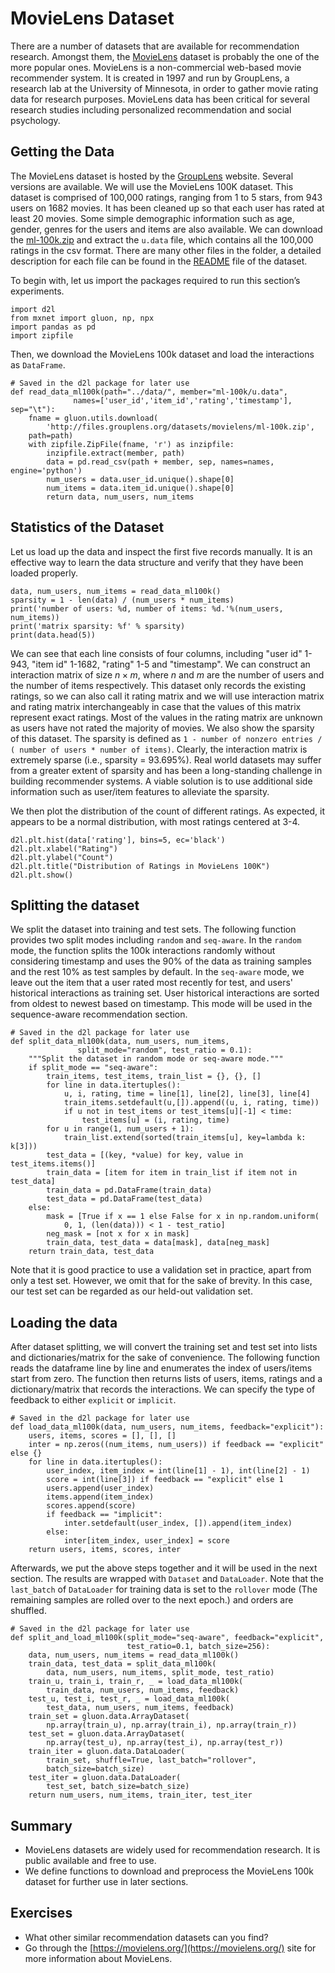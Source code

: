 #  MovieLens Dataset

There are a number of datasets that are available for recommendation research. Amongst them, the [MovieLens](https://movielens.org/) dataset is probably the one of the more popular ones. MovieLens is a non-commercial web-based movie recommender system. It is created in 1997 and run by GroupLens, a research lab at the University of Minnesota, in order to gather movie rating data for research purposes.  MovieLens data has been critical for several research studies including personalized recommendation and social psychology.


## Getting the Data

The MovieLens dataset is hosted by the [GroupLens](https://grouplens.org/datasets/movielens/) website. Several versions are available. We will use the MovieLens 100K dataset.  This dataset is comprised of 100,000 ratings, ranging from 1 to 5 stars, from 943 users on 1682 movies. It has been cleaned up so that each user has rated at least 20 movies. Some simple demographic information such as age, gender, genres for the users and items are also available.  We can download the [ml-100k.zip](http://files.grouplens.org/datasets/movielens/ml-100k.zip) and extract the `u.data` file, which contains all the 100,000 ratings in the csv format. There are many other files in the folder, a detailed description for each file can be found in the [README](http://files.grouplens.org/datasets/movielens/ml-100k-README.txt) file of the dataset.

To begin with, let us import the packages required to run this section’s experiments.

```{.python .input  n=1}
import d2l
from mxnet import gluon, np, npx
import pandas as pd
import zipfile
```

Then, we download the MovieLens 100k dataset and load the interactions as `DataFrame`.

```{.python .input  n=2}
# Saved in the d2l package for later use
def read_data_ml100k(path="../data/", member="ml-100k/u.data",
              names=['user_id','item_id','rating','timestamp'], sep="\t"):
    fname = gluon.utils.download(
        'http://files.grouplens.org/datasets/movielens/ml-100k.zip',
    path=path)
    with zipfile.ZipFile(fname, 'r') as inzipfile:
        inzipfile.extract(member, path)
        data = pd.read_csv(path + member, sep, names=names, engine='python')
        num_users = data.user_id.unique().shape[0]
        num_items = data.item_id.unique().shape[0]
        return data, num_users, num_items
```

## Statistics of the Dataset

Let us load up the data and inspect the first five records manually. It is an effective way to learn the data structure and verify that they have been loaded properly.

```{.python .input  n=3}
data, num_users, num_items = read_data_ml100k()
sparsity = 1 - len(data) / (num_users * num_items)
print('number of users: %d, number of items: %d.'%(num_users, num_items))
print('matrix sparsity: %f' % sparsity)
print(data.head(5))
```

We can see that each line consists of four columns, including "user id" 1-943, "item id" 1-1682, "rating" 1-5 and "timestamp". We can construct an interaction matrix of size $n \times m$, where $n$ and $m$ are the number of users and the number of items respectively. This dataset only records the existing ratings, so we can also call it rating matrix and we will use interaction matrix and rating matrix interchangeably in case that the values of this matrix represent exact ratings. Most of the values in the rating matrix are unknown as users have not rated the majority of movies. We also show the sparsity of this dataset. The sparsity is defined as `1 - number of nonzero entries / ( number of users * number of items)`. Clearly, the interaction matrix is extremely sparse (i.e., sparsity = 93.695%). Real world datasets may suffer from a greater extent of sparsity and has been a long-standing challenge in building recommender systems. A viable solution is to use additional side information such as user/item features to alleviate the sparsity.

We then plot the distribution of the count of different ratings. As expected, it appears to be a normal distribution, with most ratings centered at 3-4.

```{.python .input  n=4}
d2l.plt.hist(data['rating'], bins=5, ec='black')
d2l.plt.xlabel("Rating")
d2l.plt.ylabel("Count")
d2l.plt.title("Distribution of Ratings in MovieLens 100K")
d2l.plt.show()
```

## Splitting the dataset

We split the dataset into training and test sets. The following function provides two split modes including `random` and `seq-aware`. In the `random` mode, the function splits the 100k interactions randomly without considering timestamp and uses the 90% of the data as training samples and the rest 10% as test samples by default. In the `seq-aware` mode, we leave out the item that a user rated most recently for test, and users' historical interactions as training set.  User historical interactions are sorted from oldest to newest based on timestamp. This mode will be used in the sequence-aware recommendation section.

```{.python .input  n=5}
# Saved in the d2l package for later use
def split_data_ml100k(data, num_users, num_items,
               split_mode="random", test_ratio = 0.1):
    """Split the dataset in random mode or seq-aware mode."""
    if split_mode == "seq-aware":
        train_items, test_items, train_list = {}, {}, []
        for line in data.itertuples():
            u, i, rating, time = line[1], line[2], line[3], line[4]
            train_items.setdefault(u,[]).append((u, i, rating, time))
            if u not in test_items or test_items[u][-1] < time:
                test_items[u] = (i, rating, time)
        for u in range(1, num_users + 1):
            train_list.extend(sorted(train_items[u], key=lambda k: k[3]))
        test_data = [(key, *value) for key, value in test_items.items()]
        train_data = [item for item in train_list if item not in test_data]
        train_data = pd.DataFrame(train_data)
        test_data = pd.DataFrame(test_data)
    else:
        mask = [True if x == 1 else False for x in np.random.uniform(
            0, 1, (len(data))) < 1 - test_ratio]
        neg_mask = [not x for x in mask]
        train_data, test_data = data[mask], data[neg_mask]
    return train_data, test_data
```

Note that it is good practice to use a validation set in practice, apart from only a test set. However, we omit that for the sake of brevity. In this case, our test set can be regarded as our held-out validation set.

## Loading the data

After dataset splitting, we will convert the training set and test set into lists and dictionaries/matrix for the sake of convenience. The following function reads the dataframe line by line and enumerates the index of users/items start from zero. The function then returns lists of users, items, ratings and a dictionary/matrix that records the interactions. We can specify the type of feedback to either `explicit` or `implicit`.

```{.python .input  n=6}
# Saved in the d2l package for later use
def load_data_ml100k(data, num_users, num_items, feedback="explicit"):
    users, items, scores = [], [], []
    inter = np.zeros((num_items, num_users)) if feedback == "explicit" else {}
    for line in data.itertuples():
        user_index, item_index = int(line[1] - 1), int(line[2] - 1)
        score = int(line[3]) if feedback == "explicit" else 1
        users.append(user_index)
        items.append(item_index)
        scores.append(score)
        if feedback == "implicit":
            inter.setdefault(user_index, []).append(item_index)
        else:
            inter[item_index, user_index] = score
    return users, items, scores, inter
```

Afterwards, we put the above steps together and it will be used in the next section. The results are wrapped with `Dataset` and `DataLoader`. Note that the `last_batch` of `DataLoader` for training data is set to the `rollover` mode (The remaining samples are rolled over to the next epoch.) and orders are shuffled.

```{.python .input  n=7}
# Saved in the d2l package for later use
def split_and_load_ml100k(split_mode="seq-aware", feedback="explicit",
                          test_ratio=0.1, batch_size=256):
    data, num_users, num_items = read_data_ml100k()
    train_data, test_data = split_data_ml100k(
        data, num_users, num_items, split_mode, test_ratio)
    train_u, train_i, train_r, _ = load_data_ml100k(
        train_data, num_users, num_items, feedback)
    test_u, test_i, test_r, _ = load_data_ml100k(
        test_data, num_users, num_items, feedback)
    train_set = gluon.data.ArrayDataset(
        np.array(train_u), np.array(train_i), np.array(train_r))
    test_set = gluon.data.ArrayDataset(
        np.array(test_u), np.array(test_i), np.array(test_r))
    train_iter = gluon.data.DataLoader(
        train_set, shuffle=True, last_batch="rollover",
        batch_size=batch_size)
    test_iter = gluon.data.DataLoader(
        test_set, batch_size=batch_size)
    return num_users, num_items, train_iter, test_iter
```

## Summary

* MovieLens datasets are widely used for recommendation research. It is public available and free to use.
* We define functions to download and preprocess the MovieLens 100k dataset for further use in later sections.


## Exercises

* What other similar recommendation datasets can you find?
* Go through the [https://movielens.org/](https://movielens.org/) site for more information about MovieLens.
